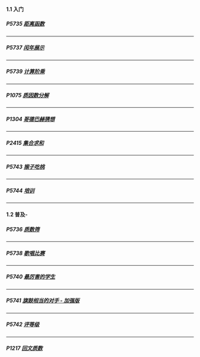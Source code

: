 #### 1.1 入门



##### P5735 [距离函数](https://www.luogu.com.cn/problem/P5735)




------



##### P5737 [闰年展示](https://www.luogu.com.cn/problem/P5737)



------



##### P5739 [计算阶乘](https://www.luogu.com.cn/problem/P5739)



------



##### P1075 [质因数分解](https://www.luogu.com.cn/problem/P1075)



------



##### P1304 [哥德巴赫猜想](https://www.luogu.com.cn/problem/P1304)




------



##### P2415 [集合求和](https://www.luogu.com.cn/problem/P2415)




------



##### P5743 [猴子吃桃](https://www.luogu.com.cn/problem/P5743)




------



##### P5744 [培训](https://www.luogu.com.cn/problem/P5744)





------



#### 1.2 普及-



##### P5736 [质数筛](https://www.luogu.com.cn/problem/P5736)






------



##### P5738 [歌唱比赛](https://www.luogu.com.cn/problem/P5738)




------



##### P5740 [最厉害的学生](https://www.luogu.com.cn/problem/P5740)





------



##### P5741 [旗鼓相当的对手 - 加强版](https://www.luogu.com.cn/problem/P5741)





------



##### P5742 [评等级](https://www.luogu.com.cn/problem/P5742)





------



##### P1217 [回文质数](https://www.luogu.com.cn/problem/P1217)


